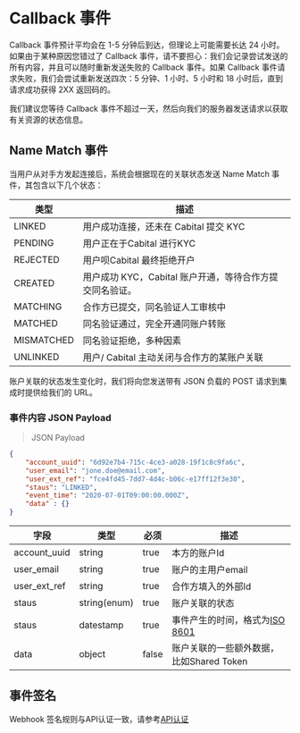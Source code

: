 # Callback 事件

Callback 事件预计平均会在 1-5 分钟后到达，但理论上可能需要长达 24 小时。如果由于某种原因您错过了 Callback 事件，请不要担心：我们会记录尝试发送的所有内容，并且可以随时重新发送失败的 Callback 事件。如果 Callback 事件请求失败，我们会尝试重新发送四次：5 分钟、1 小时、5 小时和 18 小时后，直到请求成功获得 2XX 返回码的。

我们建议您等待 Callback 事件不超过一天，然后向我们的服务器发送请求以获取有关资源的状态信息。


## Name Match 事件

当用户从对手方发起连接后，系统会根据现在的关联状态发送 Name Match 事件，其包含以下几个状态：

类型 | 描述
--------- | -----------
LINKED | 用户成功连接，还未在 Cabital 提交 KYC
PENDING | 用户正在于Cabital 进行KYC
REJECTED | 用户呗Cabital 最终拒绝开户
CREATED | 用户成功 KYC，Cabital 账户开通，等待合作方提交同名验证。
MATCHING | 合作方已提交，同名验证人工审核中
MATCHED | 同名验证通过，完全开通同账户转账
MISMATCHED | 同名验证拒绝，多种因素
UNLINKED | 用户/ Cabital 主动关闭与合作方的某账户关联

<!-- READYFORMATCHING | 我方KYC通过，等待合作方提交同名验证 (以后）-->

账户关联的状态发生变化时，我们将向您发送带有 JSON 负载的 POST 请求到集成时提供给我们的 URL。

### 事件内容 JSON Payload

> JSON Payload
 
```json
{
    "account_uuid": "6d92e7b4-715c-4ce3-a028-19f1c8c9fa6c",
    "user_email": "jone.doe@email.com",
    "user_ext_ref": "fce4fd45-7dd7-4d4c-b06c-e17ff12f3e30",
    "staus": "LINKED",
    "event_time": "2020-07-01T09:00:00.000Z",
    "data" : {}
}
```

字段 | 类型 | 必须 | 描述
--------- | ------- | ------------|-----------
account_uuid | string | true | 本方的账户Id
user_email | string | true | 账户的主用户email
user_ext_ref | string | true | 合作方填入的外部Id
staus | string(enum) | true | 账户关联的状态
staus | datestamp | true | 事件产生的时间，格式为[ISO 8601](https://en.wikipedia.org/wiki/ISO_8601)
data | object | false | 账户关联的一些额外数据，比如Shared Token


<!-- ## Transfer事件

当对手方发起划转后，系统会根据现在的划转状态发送 Transfer事件 事件，其包含以下几个状态：

- SUCCESS
- FAILED

<aside class="notice">
通常不需要监听 Transfer 事件，因为Transfer结果是同期返回给对手方的。
</aside>
### 事件内容 JSON Payload

> JSON Payload
 
```json
{
    "transfer_id": "4c416854-8970-4838-99ad-febc437ac81d",
    "amount": "1000.365",
    "symbol": "USDT",
    "direction": "DEBIT",
    "conversion_id": "d81adf6d-0322-41d7-8c32-669203e35f11",
    "external_id": "adb8f31d-7a71-4003-85d7-3ac58158461f",
    "created_at": 1633445162,
    "status": "SUCCESS"
}
```

字段 | 类型 | 描述
--------- | ------- | -----------
transfer_id | string(uuid) | 划转订单ID
amount | string(number) | 数量
symbol | string | 划转的货币
direction | string(enum) | 划转的方向，以Cabital为中心，`CREDIT`为充值，`DEBIT`为提款
conversion_id | string(uuid) | C+T关联交易中的转换订单ID，非必须
external_id | string(50) | 合作方的第三方ID，非必需
status | string(enum) | 划转的结果，SUCCESS / FAILED -->

## 事件签名

Webhook 签名规则与API认证一致，请参考[API认证](#api)